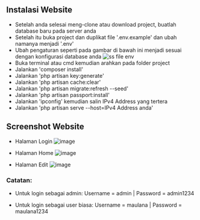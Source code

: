 ## Instalasi Website

- Setelah anda selesai meng-clone atau download project, buatlah database baru pada server anda
- Setelah itu buka project dan duplikat file '.env.example' dan ubah namanya menjadi '.env'
- Ubah pengaturan seperti pada gambar di bawah ini menjadi sesuai dengan konfigurasi database anda
    ![ss file env](https://user-images.githubusercontent.com/19872458/153229484-26ea4f25-9086-42c2-ae7f-fd913180b621.png)
- Buka terminal atau cmd kemudian arahkan pada folder project
- Jalankan 'composer install'
- Jalankan 'php artisan key:generate'
- Jalankan 'php artisan cache:clear'
- Jalankan 'php artisan migrate:refresh --seed'
- Jalankan 'php artisan passport:install'
- Jalankan 'ipconfig' kemudian salin IPv4 Address yang tertera
- Jalankan 'php artisan serve --host=IPv4 Address anda'

## Screenshot Website

- Halaman Login
    ![image](https://user-images.githubusercontent.com/19872458/153230707-d589bf04-9412-4820-927d-f81bf849b9d8.png)

- Halaman Home
    ![image](https://user-images.githubusercontent.com/19872458/153230823-ee472a3c-54f6-4141-8898-56cb9f73daff.png)

- Halaman Edit
    ![image](https://user-images.githubusercontent.com/19872458/153230953-92be77af-b6c9-4014-8d9e-5026ab3da71b.png)

### Catatan:
- Untuk login sebagai admin:
    Username = admin |
    Password = admin1234
    
- Untuk login sebagai user biasa:
    Username = maulana |
    Password = maulana1234
